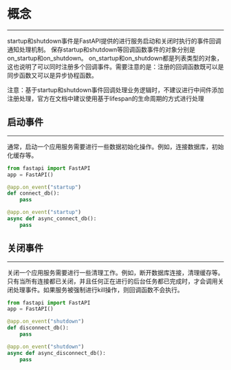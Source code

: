 # 概念
---
startup和shutdown事件是FastAPI提供的进行服务启动和关闭时执行的事件回调通知处理机制。
保存startup和shutdown等回调函数事件的对象分别是on_startup和on_shutdown。
on_startup和on_shutdown都是列表类型的对象，这也说明了可以同时注册多个回调事件。需要注意的是：注册的回调函数既可以是同步函数又可以是异步协程函数。

注意：基于startup和shutdown事件回调处理业务逻辑时，不建议进行中间件添加注册处理，官方在文档中建议使用基于lifespan的生命周期的方式进行处理

## 启动事件
---
通常，启动一个应用服务需要进行一些数据初始化操作。例如，连接数据库，初始化缓存等。

```python
from fastapi import FastAPI
app = FastAPI()

@app.on_event("startup")
def connect_db():
    pass

@app.on_event("startup")
async def async_connect_db():
    pass
```


## 关闭事件
---
关闭一个应用服务需要进行一些清理工作。例如，断开数据库连接，清理缓存等。
只有当所有连接都已关闭，并且任何正在进行的后台任务都已完成时，才会调用关闭处理事件。如果服务被强制进行kill操作，则回调函数不会执行。

```python
from fastapi import FastAPI
app = FastAPI()

@app.on_event("shutdown")
def disconnect_db():
    pass

@app.on_event("shutdown")
async def async_disconnect_db():
    pass
```